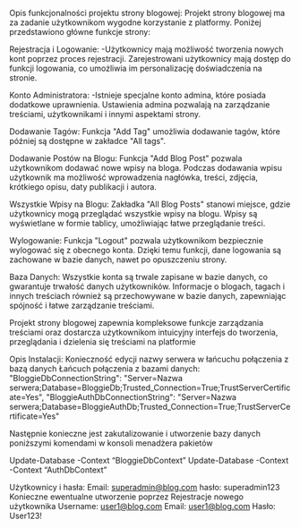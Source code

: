 Opis funkcjonalności projektu strony blogowej:
Projekt strony blogowej ma za zadanie użytkownikom wygodne korzystanie z platformy.
Poniżej przedstawiono główne funkcje strony:

Rejestracja i Logowanie:
-Użytkownicy mają możliwość tworzenia nowych kont poprzez proces rejestracji.
Zarejestrowani użytkownicy mają dostęp do funkcji logowania, co umożliwia im 
personalizację doświadczenia na stronie.

Konto Administratora:
-Istnieje specjalne konto admina, które posiada dodatkowe uprawnienia.
Ustawienia admina pozwalają na zarządzanie treściami, użytkownikami i innymi aspektami 
strony.

Dodawanie Tagów:
Funkcja "Add Tag" umożliwia dodawanie tagów, które później są dostępne w zakładce "All tags".

Dodawanie Postów na Blogu:
Funkcja "Add Blog Post" pozwala użytkownikom dodawać nowe wpisy na bloga.
Podczas dodawania wpisu użytkownik ma możliwość wprowadzenia nagłówka, treści, 
zdjęcia, krótkiego opisu, daty publikacji i autora.

Wszystkie Wpisy na Blogu:
Zakładka "All Blog Posts" stanowi miejsce, gdzie użytkownicy mogą przeglądać wszystkie 
wpisy na blogu. Wpisy są wyświetlane w formie tablicy, umożliwiając łatwe przeglądanie treści.

Wylogowanie:
Funkcja "Logout" pozwala użytkownikom bezpiecznie wylogować się z obecnego konta.
Dzięki temu funkcji, dane logowania są zachowane w bazie danych, nawet po opuszczeniu strony.

Baza Danych:
Wszystkie konta są trwale zapisane w bazie danych, co gwarantuje trwałość danych 
użytkowników.
Informacje o blogach, tagach i innych treściach również są przechowywane w bazie danych, 
zapewniając spójność i łatwe zarządzanie treściami.

Projekt strony blogowej zapewnia kompleksowe funkcje zarządzania treściami oraz 
dostarcza użytkownikom intuicyjny interfejs do tworzenia, przeglądania i dzielenia się 
treściami na platformie

Opis Instalacji:
Konieczność edycji nazwy serwera w łańcuchu połączenia z bazą danych
Łańcuch połączenia z bazami danych:
    "BloggieDbConnectionString": "Server=Nazwa serwera;Database=BloggieDb;Trusted_Connection=True;TrustServerCertificate=Yes",
    "BloggieAuthDbConnectionString": "Server=Nazwa serwera;Database=BloggieAuthDb;Trusted_Connection=True;TrustServerCertificate=Yes"

Następnie konieczne jest zakutalizowanie i utworzenie bazy danych poniższymi komendami w konsoli menadżera pakietów

Update-Database -Context “BloggieDbContext”
Update-Database -Context -Context “AuthDbContext”

Użytkownicy i hasła:
Email: superadmin@blog.com
hasło: superadmin123
Konieczne ewentualne utworzenie poprzez Rejestracje nowego użytkownika
Username: user1@blog.com
Email: user1@blog.com
Hasło: User123!

